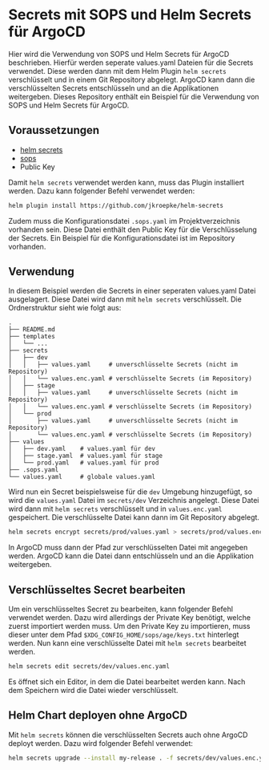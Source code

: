 # Secrets mit SOPS und Helm Secrets für ArgoCD

Hier wird die Verwendung von SOPS und Helm Secrets für ArgoCD beschrieben. Hierfür werden seperate values.yaml Dateien für die Secrets verwendet. Diese werden dann mit dem Helm Plugin `helm secrets` verschlüsselt und in einem Git Repository abgelegt. ArgoCD kann dann die verschlüsselten Secrets entschlüsseln und an die Applikationen weitergeben. Dieses Repository enthält ein Beispiel für die Verwendung von SOPS und Helm Secrets für ArgoCD.

## Voraussetzungen

- [helm secrets](https://github.com/jkroepke/helm-secrets)
- [sops](https://github.com/getsops/sops)
- Public Key

Damit `helm secrets` verwendet werden kann, muss das Plugin installiert werden. Dazu kann folgender Befehl verwendet werden:

```bash
helm plugin install https://github.com/jkroepke/helm-secrets
```

Zudem muss die Konfigurationsdatei `.sops.yaml` im Projektverzeichnis vorhanden sein. Diese Datei enthält den Public Key für die Verschlüsselung der Secrets. Ein Beispiel für die Konfigurationsdatei ist im Repository vorhanden.

## Verwendung
In diesem Beispiel werden die Secrets in einer seperaten values.yaml Datei ausgelagert. Diese Datei wird dann mit `helm secrets` verschlüsselt. Die Ordnerstruktur sieht wie folgt aus:

```
.
├── README.md
├── templates
│   └── ...
├── secrets
│   ├── dev
│   │   ├── values.yaml     # unverschlüsselte Secrets (nicht im Repository)
│   │   └── values.enc.yaml # verschlüsselte Secrets (im Repository)
│   ├── stage
│   │   ├── values.yaml     # unverschlüsselte Secrets (nicht im Repository)
│   │   └── values.enc.yaml # verschlüsselte Secrets (im Repository)
│   └── prod
│       ├── values.yaml     # unverschlüsselte Secrets (nicht im Repository)
│       └── values.enc.yaml # verschlüsselte Secrets (im Repository)
├── values
│   ├── dev.yaml    # values.yaml für dev
│   ├── stage.yaml  # values.yaml für stage
│   └── prod.yaml   # values.yaml für prod
├── .sops.yaml
└── values.yaml     # globale values.yaml
```

Wird nun ein Secret beispielsweise für die `dev` Umgebung hinzugefügt, so wird die `values.yaml` Datei im `secrets/dev` Verzeichnis angelegt. Diese Datei wird dann mit `helm secrets` verschlüsselt und in `values.enc.yaml` gespeichert. Die verschlüsselte Datei kann dann im Git Repository abgelegt. 

```bash
helm secrets encrypt secrets/prod/values.yaml > secrets/prod/values.enc.yaml
```

In ArgoCD muss dann der Pfad zur verschlüsselten Datei mit angegeben werden. ArgoCD kann die Datei dann entschlüsseln und an die Applikation weitergeben.

## Verschlüsseltes Secret bearbeiten

Um ein verschlüsseltes Secret zu bearbeiten, kann folgender Befehl verwendet werden. Dazu wird allerdings der Private Key benötigt, welche zuerst importiert werden muss. Um den Private Key zu importieren, muss dieser unter dem Pfad `$XDG_CONFIG_HOME/sops/age/keys.txt` hinterlegt werden. Nun kann eine verschlüsselte Datei mit `helm secrets` bearbeitet werden.

```bash
helm secrets edit secrets/dev/values.enc.yaml
```

Es öffnet sich ein Editor, in dem die Datei bearbeitet werden kann. Nach dem Speichern wird die Datei wieder verschlüsselt.

## Helm Chart deployen ohne ArgoCD

Mit `helm secrets` können die verschlüsselten Secrets auch ohne ArgoCD deployt werden. Dazu wird folgender Befehl verwendet:

```bash
helm secrets upgrade --install my-release . -f secrets/dev/values.enc.yaml -f values/dev.yaml
```
